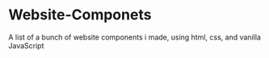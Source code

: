 # Website-Componets
A list of a bunch of website components i made, using html, css, and vanilla JavaScript
